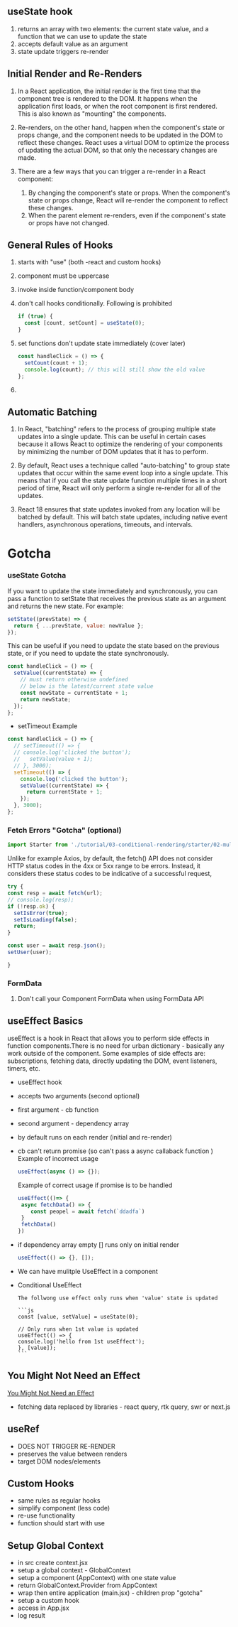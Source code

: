## useState hook

1. returns an array with two elements: the current state value, and a function that we can use to update the state
2. accepts default value as an argument
3. state update triggers re-render

## Initial Render and Re-Renders

1. In a React application, the initial render is the first time that the component tree is rendered to the DOM. It happens when the application first loads, or when the root component is first rendered. This is also known as "mounting" the components.

2. Re-renders, on the other hand, happen when the component's state or props change, and the component needs to be updated in the DOM to reflect these changes. React uses a virtual DOM to optimize the process of updating the actual DOM, so that only the necessary changes are made.

3. There are a few ways that you can trigger a re-render in a React component:
   1. By changing the component's state or props. When the component's state or props change, React will re-render the component to reflect these changes.
   2. When the parent element re-renders, even if the component's state or props have not changed.

## General Rules of Hooks

1. starts with "use" (both -react and custom hooks)
2. component must be uppercase
3. invoke inside function/component body
4. don't call hooks conditionally. Following is prohibited

   ```js
   if (true) {
     const [count, setCount] = useState(0);
   }
   ```

5. set functions don't update state immediately (cover later)
   ```js
   const handleClick = () => {
     setCount(count + 1);
     console.log(count); // this will still show the old value
   };
   ```
6.

## Automatic Batching

1. In React, "batching" refers to the process of grouping multiple state updates into a single update. This can be useful in certain cases because it allows React to optimize the rendering of your components by minimizing the number of DOM updates that it has to perform.

2. By default, React uses a technique called "auto-batching" to group state updates that occur within the same event loop into a single update. This means that if you call the state update function multiple times in a short period of time, React will only perform a single re-render for all of the updates.

3. React 18 ensures that state updates invoked from any location will be batched by default. This will batch state updates, including native event handlers, asynchronous operations, timeouts, and intervals.

# Gotcha

### useState Gotcha

If you want to update the state immediately and synchronously, you can pass a function to setState that receives the previous state as an argument and returns the new state. For example:

```js
setState((prevState) => {
  return { ...prevState, value: newValue };
});
```

This can be useful if you need to update the state based on the previous state, or if you need to update the state synchronously.

```js
const handleClick = () => {
  setValue((currentState) => {
    // must return otherwise undefined
    // below is the latest/current state value
    const newState = currentState + 1;
    return newState;
  });
};
```

- setTimeout Example

```js
const handleClick = () => {
  // setTimeout(() => {
  // console.log('clicked the button');
  //   setValue(value + 1);
  // }, 3000);
  setTimeout(() => {
    console.log('clicked the button');
    setValue((currentState) => {
      return currentState + 1;
    });
  }, 3000);
};
```

### Fetch Errors "Gotcha" (optional)

```js
import Starter from './tutorial/03-conditional-rendering/starter/02-multiple-returns-fetch-data.jsx';
```

Unlike for example Axios, by default, the fetch() API does not consider HTTP status codes in the 4xx or 5xx range to be errors. Instead, it considers these status codes to be indicative of a successful request,

```js
try {
const resp = await fetch(url);
// console.log(resp);
if (!resp.ok) {
  setIsError(true);
  setIsLoading(false);
  return;
}

const user = await resp.json();
setUser(user);

}

```

### FormData

1. Don't call your Component FormData when using FormData API

## useEffect Basics

useEffect is a hook in React that allows you to perform side effects in function components.There is no need for urban dictionary - basically any work outside of the component. Some examples of side effects are: subscriptions, fetching data, directly updating the DOM, event listeners, timers, etc.

- useEffect hook
- accepts two arguments (second optional)
- first argument - cb function
- second argument - dependency array
- by default runs on each render (initial and re-render)
- cb can't return promise (so can't pass a async callaback function )
  Example of incorrect usage

  ```js
  useEffect(async () => {});
  ```

  Example of correct usage if promise is to be handled

  ```js
  useEffect(()=> {
   async fetchData() => {
      const peopel = await fetch(`ddadfa`)
   }
   fetchData()
  })

  ```

- if dependency array empty [] runs only on initial render

  ```js
  useEffect(() => {}, []);
  ```

- We can have mulitple UseEffect in a component
- Conditional UseEffect

      The follwong use effect only runs when 'value' state is updated

      ```js
      const [value, setValue] = useState(0);

      // Only runs when 1st value is updated
      useEffect(() => {
      console.log('hello from 1st useEffect');
      }, [value]);
      ```

## You Might Not Need an Effect

[You Might Not Need an Effect](https://beta.reactjs.org/learn/you-might-not-need-an-effect)

- fetching data
  replaced by libraries - react query, rtk query, swr or next.js

## useRef

- DOES NOT TRIGGER RE-RENDER
- preserves the value between renders
- target DOM nodes/elements

## Custom Hooks

- same rules as regular hooks
- simplify component (less code)
- re-use functionality
- function should start with use


## Setup Global Context

- in src create context.jsx
- setup a global context - GlobalContext
- setup a component (AppContext) with one state value
- return GlobalContext.Provider from AppContext
- wrap then entire application (main.jsx) - children prop "gotcha"
- setup a custom hook
- access in App.jsx
- log result
